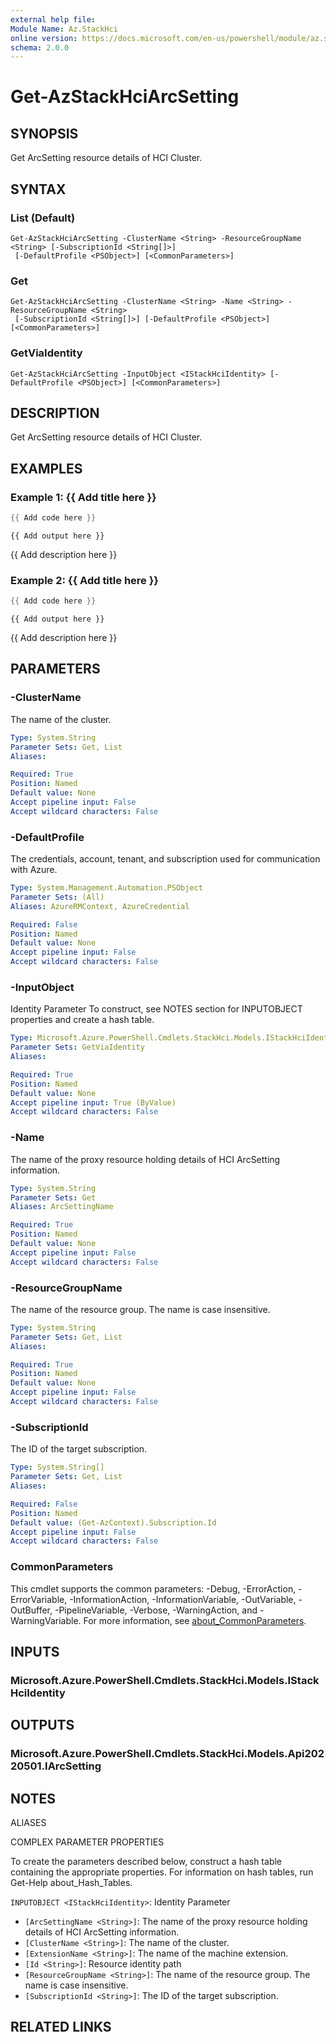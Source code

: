 ```yaml
---
external help file:
Module Name: Az.StackHci
online version: https://docs.microsoft.com/en-us/powershell/module/az.stackhci/get-azstackhciarcsetting
schema: 2.0.0
---
```


# Get-AzStackHciArcSetting

## SYNOPSIS
Get ArcSetting resource details of HCI Cluster.

## SYNTAX

### List (Default)
```
Get-AzStackHciArcSetting -ClusterName <String> -ResourceGroupName <String> [-SubscriptionId <String[]>]
 [-DefaultProfile <PSObject>] [<CommonParameters>]
```

### Get
```
Get-AzStackHciArcSetting -ClusterName <String> -Name <String> -ResourceGroupName <String>
 [-SubscriptionId <String[]>] [-DefaultProfile <PSObject>] [<CommonParameters>]
```

### GetViaIdentity
```
Get-AzStackHciArcSetting -InputObject <IStackHciIdentity> [-DefaultProfile <PSObject>] [<CommonParameters>]
```

## DESCRIPTION
Get ArcSetting resource details of HCI Cluster.

## EXAMPLES

### Example 1: {{ Add title here }}
```powershell
{{ Add code here }}
```

```output
{{ Add output here }}
```

{{ Add description here }}

### Example 2: {{ Add title here }}
```powershell
{{ Add code here }}
```

```output
{{ Add output here }}
```

{{ Add description here }}

## PARAMETERS

### -ClusterName
The name of the cluster.

```yaml
Type: System.String
Parameter Sets: Get, List
Aliases:

Required: True
Position: Named
Default value: None
Accept pipeline input: False
Accept wildcard characters: False
```

### -DefaultProfile
The credentials, account, tenant, and subscription used for communication with Azure.

```yaml
Type: System.Management.Automation.PSObject
Parameter Sets: (All)
Aliases: AzureRMContext, AzureCredential

Required: False
Position: Named
Default value: None
Accept pipeline input: False
Accept wildcard characters: False
```

### -InputObject
Identity Parameter
To construct, see NOTES section for INPUTOBJECT properties and create a hash table.

```yaml
Type: Microsoft.Azure.PowerShell.Cmdlets.StackHci.Models.IStackHciIdentity
Parameter Sets: GetViaIdentity
Aliases:

Required: True
Position: Named
Default value: None
Accept pipeline input: True (ByValue)
Accept wildcard characters: False
```

### -Name
The name of the proxy resource holding details of HCI ArcSetting information.

```yaml
Type: System.String
Parameter Sets: Get
Aliases: ArcSettingName

Required: True
Position: Named
Default value: None
Accept pipeline input: False
Accept wildcard characters: False
```

### -ResourceGroupName
The name of the resource group.
The name is case insensitive.

```yaml
Type: System.String
Parameter Sets: Get, List
Aliases:

Required: True
Position: Named
Default value: None
Accept pipeline input: False
Accept wildcard characters: False
```

### -SubscriptionId
The ID of the target subscription.

```yaml
Type: System.String[]
Parameter Sets: Get, List
Aliases:

Required: False
Position: Named
Default value: (Get-AzContext).Subscription.Id
Accept pipeline input: False
Accept wildcard characters: False
```

### CommonParameters
This cmdlet supports the common parameters: -Debug, -ErrorAction, -ErrorVariable, -InformationAction, -InformationVariable, -OutVariable, -OutBuffer, -PipelineVariable, -Verbose, -WarningAction, and -WarningVariable. For more information, see [about_CommonParameters](http://go.microsoft.com/fwlink/?LinkID=113216).

## INPUTS

### Microsoft.Azure.PowerShell.Cmdlets.StackHci.Models.IStackHciIdentity

## OUTPUTS

### Microsoft.Azure.PowerShell.Cmdlets.StackHci.Models.Api20220501.IArcSetting

## NOTES

ALIASES

COMPLEX PARAMETER PROPERTIES

To create the parameters described below, construct a hash table containing the appropriate properties. For information on hash tables, run Get-Help about_Hash_Tables.


`INPUTOBJECT <IStackHciIdentity>`: Identity Parameter
  - `[ArcSettingName <String>]`: The name of the proxy resource holding details of HCI ArcSetting information.
  - `[ClusterName <String>]`: The name of the cluster.
  - `[ExtensionName <String>]`: The name of the machine extension.
  - `[Id <String>]`: Resource identity path
  - `[ResourceGroupName <String>]`: The name of the resource group. The name is case insensitive.
  - `[SubscriptionId <String>]`: The ID of the target subscription.

## RELATED LINKS

